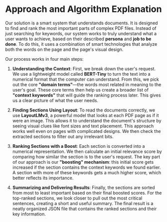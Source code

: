 # Approach and Algorithm Explanation

Our solution is a smart system that understands documents. It is designed to find and rank the most important parts of complex PDF files. Instead of just searching for keywords, our system works to truly understand what a user wants to achieve, based on their described **persona** and **job to be done**. To do this, it uses a combination of smart technologies that analyze both the words on the page and the page's visual design.

Our process works in four main steps:

1.  **Understanding the Context**: First, we break down the user's request. We use a lightweight model called **BERT-Tiny** to turn the text into a numerical format that the computer can understand. From this, we pick out the core **"domain terms"**—the words most related in meaning to the user's goal. These core terms then help us create a broader list of **"context keywords"** that will guide the ranking process later. This gives us a clear picture of what the user needs.

2.  **Finding Sections Using Layout**: To read the documents correctly, we use **LayoutLMv3**, a powerful model that looks at each PDF page as if it were an image. This allows it to understand the document's structure by seeing visual clues like font sizes and text placement. This approach works well even on pages with complicated designs. We then check the extracted sections to filter out any irrelevant bits.

3.  **Ranking Sections with a Boost**: Each section is converted into a numerical representation. We then calculate an initial relevance score by comparing how similar the section is to the user's request. The key part of our approach is our **"boosting" mechanism**: this initial score gets increased if the section contains the context keywords we found earlier. A section with more of these keywords gets a much higher score, which better reflects its importance.

4.  **Summarizing and Delivering Results**: Finally, the sections are sorted from most to least important based on their final boosted scores. For the top-ranked sections, we look closer to pull out the most critical sentences, creating a short and useful summary. The final result is a neatly organized JSON file that contains the ranked sections and their key information.